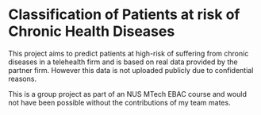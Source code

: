 # Classification of Patients at risk of Chronic Health Diseases
This project aims to predict patients at high-risk of suffering from chronic diseases in a telehealth firm and is based on real data provided by the partner firm. However this data is not uploaded publicly due to confidential reasons.

This is a group project as part of an NUS MTech EBAC course and would not have been possible without the contributions of my team mates.

